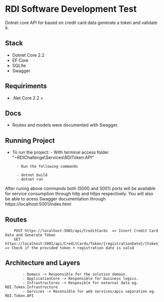 # RDI Software Development Test #

Dotnet core API for based on credit card data generate a token and validate it.

## Stack 

- Dotnet Core 2.2
- EF Core
- SQLIte
- Swagger

## Requiriments

- .Net Core 2.2 +

## Docs

- Routes and models were documented with Swagger.

## Running Project

- To run the project:
		- With terminal access folder "~RDIChallenge\Services\RDIToken.API"
		
		- Run the following commands

		- dotnet build
		- dotnet run

After runing above commands both (5000 and 5001) ports will be available for service consumption through http and https respectively.
You will also be able to acess Swagger documentation through https://localhost:5001/index.html

## Routes 

		POST https://localhost:5001/api/CreditCards  => Insert Credit Card Data and Generate Token
		GET https://localhost:5001/api/CreditCards/Token/{registrationDate}/{token}/{cvv}/Check => Check if the provided token + registration date is valid
		

## Architecture and Layers
			- Domain -> Responsible for the solution domain.
			- ApplicationCore -> Responsible for business logics.
			- Infrastructures -> Resposible for external data eg. RDI.Token.Infrastructure
			- Services -> Resonsible for web services/apis separation eg. RDI.Token.API